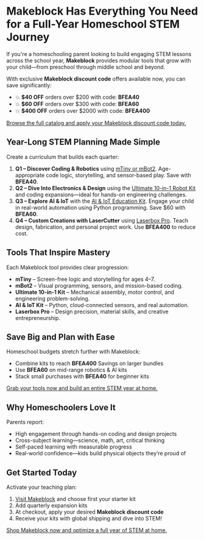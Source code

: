 <h1>Makeblock Has Everything You Need for a Full-Year Homeschool STEM Journey</h1>
  <p>If you're a homeschooling parent looking to build engaging STEM lessons across the school year, <strong>Makeblock</strong> provides modular tools that grow with your child—from preschool through middle school and beyond.</p>
  <p>With exclusive <strong>Makeblock discount code</strong> offers available now, you can save significantly:</p>
  <ul>
    <li>💥 <strong>$40 OFF</strong> orders over $200 with code: <strong>BFEA40</strong></li>
    <li>💥 <strong>$60 OFF</strong> orders over $300 with code: <strong>BFEA60</strong></li>
    <li>💥 <strong>$400 OFF</strong> orders over $2000 with code: <strong>BFEA400</strong></li>
  </ul>
  <p><a href="https://www.makeblock.com/?ref=rlnydtzk&utm_medium=null&utm_source=influencer">Browse the full catalog and apply your Makeblock discount code today.</a></p>

  <h2>Year-Long STEM Planning Made Simple</h2>
  <p>Create a curriculum that builds each quarter:</p>
  <ol>
    <li><strong>Q1 – Discover Coding & Robotics</strong> using <a href="https://www.makeblock.com/?ref=rlnydtzk&utm_medium=null&utm_source=influencer">mTiny or mBot2</a>. Age-appropriate code logic, storytelling, and sensor-based play. Save with <strong>BFEA40</strong>.</li>
    <li><strong>Q2 – Dive Into Electronics & Design</strong> using the <a href="https://www.makeblock.com/?ref=rlnydtzk&utm_medium=null&utm_source=influencer">Ultimate 10-in-1 Robot Kit</a> and coding expansions—ideal for hands-on engineering challenges.</li>
    <li><strong>Q3 – Explore AI & IoT</strong> with the <a href="https://www.makeblock.com/?ref=rlnydtzk&utm_medium=null&utm_source=influencer">AI & IoT Education Kit</a>. Engage your child in real-world automation using Python programming. Save $60 with <strong>BFEA60</strong>.</li>
    <li><strong>Q4 – Custom Creations with LaserCutter</strong> using <a href="https://www.makeblock.com/?ref=rlnydtzk&utm_medium=null&utm_source/influencer">Laserbox Pro</a>. Teach design, fabrication, and personal project work. Use <strong>BFEA400</strong> to reduce cost.</li>
  </ol>

  <h2>Tools That Inspire Mastery</h2>
  <p>Each Makeblock tool provides clear progression:</p>
  <ul>
    <li><strong>mTiny</strong> – Screen-free logic and storytelling for ages 4–7.</li>
    <li><strong>mBot2</strong> – Visual programming, sensors, and mission-based coding.</li>
    <li><strong>Ultimate 10-in-1 Kit</strong> – Mechanical assembly, motor control, and engineering problem-solving.</li>
    <li><strong>AI & IoT Kit</strong> – Python, cloud-connected sensors, and real automation.</li>
    <li><strong>Laserbox Pro</strong> – Design precision, material skills, and creative entrepreneurship.</li>
  </ul>

  <h2>Save Big and Plan with Ease</h2>
  <p>Homeschool budgets stretch further with Makeblock:</p>
  <ul>
    <li>Combine kits to reach <strong>BFEA400</strong> Savings on larger bundles</li>
    <li>Use <strong>BFEA60</strong> on mid-range robotics & AI kits</li>
    <li>Stack small purchases with <strong>BFEA40</strong> for beginner kits</li>
  </ul>
  <p><a href="https://www.makeblock.com/?ref=rlnydtzk&utm_medium=null&utm_source=influencer">Grab your tools now and build an entire STEM year at home.</a></p>

  <h2>Why Homeschoolers Love It</h2>
  <p>Parents report:</p>
  <ul>
    <li>High engagement through hands-on coding and design projects</li>
    <li>Cross-subject learning—science, math, art, critical thinking</li>
    <li>Self-paced learning with measurable progress</li>
    <li>Real-world confidence—kids build physical objects they’re proud of</li>
  </ul>

  <h2>Get Started Today</h2>
  <p>Activate your teaching plan:</p>
  <ol>
    <li><a href="https://www.makeblock.com/?ref=rlnydtzk&utm_medium=null&utm_source=influencer">Visit Makeblock</a> and choose first your starter kit</li>
    <li>Add quarterly expansion kits</li>
    <li>At checkout, apply your desired <strong>Makeblock discount code</strong></li>
    <li>Receive your kits with global shipping and dive into STEM!</li>
  </ol>
  <p><a href="https://www.makeblock.com/?ref=rlnydtzk&utm_medium=null&utm_source=influencer">Shop Makeblock now and optimize a full year of STEM at home.</a></p>
</body>
</html>

